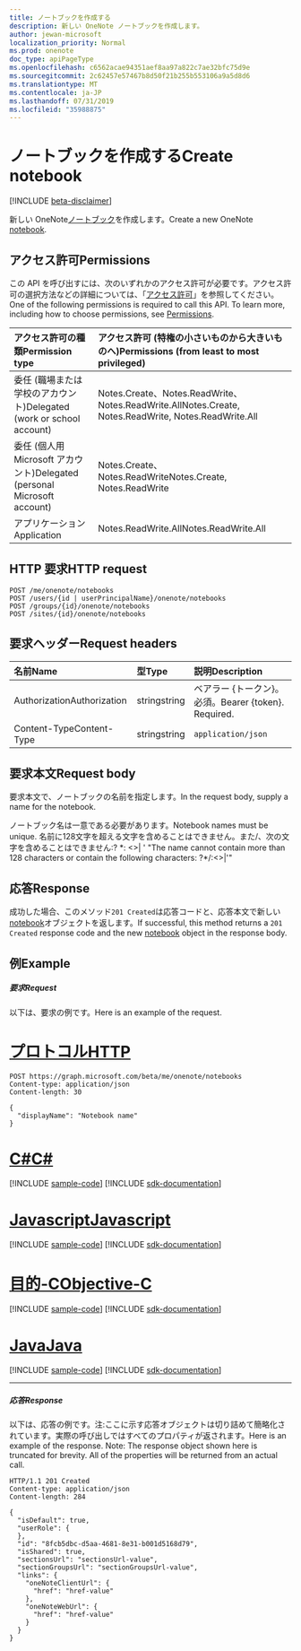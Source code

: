 ```yaml
---
title: ノートブックを作成する
description: 新しい OneNote ノートブックを作成します。
author: jewan-microsoft
localization_priority: Normal
ms.prod: onenote
doc_type: apiPageType
ms.openlocfilehash: c6562acae94351aef8aa97a822c7ae32bfc75d9e
ms.sourcegitcommit: 2c62457e57467b8d50f21b255b553106a9a5d8d6
ms.translationtype: MT
ms.contentlocale: ja-JP
ms.lasthandoff: 07/31/2019
ms.locfileid: "35988875"
---
```

# <a name="create-notebook"></a><span data-ttu-id="fb352-103">ノートブックを作成する</span><span class="sxs-lookup"><span data-stu-id="fb352-103">Create notebook</span></span>

[!INCLUDE [beta-disclaimer](../../includes/beta-disclaimer.md)]

<span data-ttu-id="fb352-104">新しい OneNote[ノートブック](../resources/notebook.md)を作成します。</span><span class="sxs-lookup"><span data-stu-id="fb352-104">Create a new OneNote [notebook](../resources/notebook.md).</span></span>
## <a name="permissions"></a><span data-ttu-id="fb352-105">アクセス許可</span><span class="sxs-lookup"><span data-stu-id="fb352-105">Permissions</span></span>
<span data-ttu-id="fb352-p101">この API を呼び出すには、次のいずれかのアクセス許可が必要です。アクセス許可の選択方法などの詳細については、「[アクセス許可](/graph/permissions-reference)」を参照してください。</span><span class="sxs-lookup"><span data-stu-id="fb352-p101">One of the following permissions is required to call this API. To learn more, including how to choose permissions, see [Permissions](/graph/permissions-reference).</span></span>

|<span data-ttu-id="fb352-108">アクセス許可の種類</span><span class="sxs-lookup"><span data-stu-id="fb352-108">Permission type</span></span>      | <span data-ttu-id="fb352-109">アクセス許可 (特権の小さいものから大きいものへ)</span><span class="sxs-lookup"><span data-stu-id="fb352-109">Permissions (from least to most privileged)</span></span>              |
|:--------------------|:---------------------------------------------------------|
|<span data-ttu-id="fb352-110">委任 (職場または学校のアカウント)</span><span class="sxs-lookup"><span data-stu-id="fb352-110">Delegated (work or school account)</span></span> | <span data-ttu-id="fb352-111">Notes.Create、Notes.ReadWrite、Notes.ReadWrite.All</span><span class="sxs-lookup"><span data-stu-id="fb352-111">Notes.Create, Notes.ReadWrite, Notes.ReadWrite.All</span></span>    |
|<span data-ttu-id="fb352-112">委任 (個人用 Microsoft アカウント)</span><span class="sxs-lookup"><span data-stu-id="fb352-112">Delegated (personal Microsoft account)</span></span> | <span data-ttu-id="fb352-113">Notes.Create、Notes.ReadWrite</span><span class="sxs-lookup"><span data-stu-id="fb352-113">Notes.Create, Notes.ReadWrite</span></span>    |
|<span data-ttu-id="fb352-114">アプリケーション</span><span class="sxs-lookup"><span data-stu-id="fb352-114">Application</span></span> | <span data-ttu-id="fb352-115">Notes.ReadWrite.All</span><span class="sxs-lookup"><span data-stu-id="fb352-115">Notes.ReadWrite.All</span></span> |

## <a name="http-request"></a><span data-ttu-id="fb352-116">HTTP 要求</span><span class="sxs-lookup"><span data-stu-id="fb352-116">HTTP request</span></span>
<!-- { "blockType": "ignored" } -->
```http
POST /me/onenote/notebooks
POST /users/{id | userPrincipalName}/onenote/notebooks
POST /groups/{id}/onenote/notebooks
POST /sites/{id}/onenote/notebooks
```
## <a name="request-headers"></a><span data-ttu-id="fb352-117">要求ヘッダー</span><span class="sxs-lookup"><span data-stu-id="fb352-117">Request headers</span></span>
| <span data-ttu-id="fb352-118">名前</span><span class="sxs-lookup"><span data-stu-id="fb352-118">Name</span></span>       | <span data-ttu-id="fb352-119">型</span><span class="sxs-lookup"><span data-stu-id="fb352-119">Type</span></span> | <span data-ttu-id="fb352-120">説明</span><span class="sxs-lookup"><span data-stu-id="fb352-120">Description</span></span>|
|:---------------|:--------|:----------|
| <span data-ttu-id="fb352-121">Authorization</span><span class="sxs-lookup"><span data-stu-id="fb352-121">Authorization</span></span>  | <span data-ttu-id="fb352-122">string</span><span class="sxs-lookup"><span data-stu-id="fb352-122">string</span></span>  | <span data-ttu-id="fb352-p102">ベアラー {トークン}。必須。</span><span class="sxs-lookup"><span data-stu-id="fb352-p102">Bearer {token}. Required.</span></span> |
| <span data-ttu-id="fb352-125">Content-Type</span><span class="sxs-lookup"><span data-stu-id="fb352-125">Content-Type</span></span> | <span data-ttu-id="fb352-126">string</span><span class="sxs-lookup"><span data-stu-id="fb352-126">string</span></span> | `application/json` |

## <a name="request-body"></a><span data-ttu-id="fb352-127">要求本文</span><span class="sxs-lookup"><span data-stu-id="fb352-127">Request body</span></span>
<span data-ttu-id="fb352-128">要求本文で、ノートブックの名前を指定します。</span><span class="sxs-lookup"><span data-stu-id="fb352-128">In the request body, supply a name for the notebook.</span></span> 

<span data-ttu-id="fb352-129">ノートブック名は一意である必要があります。</span><span class="sxs-lookup"><span data-stu-id="fb352-129">Notebook names must be unique.</span></span> <span data-ttu-id="fb352-130">名前に128文字を超える文字を含めることはできません。また\/、次の文字を含めることはできません:? \*: <>| ' "</span><span class="sxs-lookup"><span data-stu-id="fb352-130">The name cannot contain more than 128 characters or contain the following characters:  ?\*\/:<>|'"</span></span>

## <a name="response"></a><span data-ttu-id="fb352-131">応答</span><span class="sxs-lookup"><span data-stu-id="fb352-131">Response</span></span>

<span data-ttu-id="fb352-132">成功した場合、このメソッド`201 Created`は応答コードと、応答本文で新しい[notebook](../resources/notebook.md)オブジェクトを返します。</span><span class="sxs-lookup"><span data-stu-id="fb352-132">If successful, this method returns a `201 Created` response code and the new [notebook](../resources/notebook.md) object in the response body.</span></span>

## <a name="example"></a><span data-ttu-id="fb352-133">例</span><span class="sxs-lookup"><span data-stu-id="fb352-133">Example</span></span>
##### <a name="request"></a><span data-ttu-id="fb352-134">要求</span><span class="sxs-lookup"><span data-stu-id="fb352-134">Request</span></span>
<span data-ttu-id="fb352-135">以下は、要求の例です。</span><span class="sxs-lookup"><span data-stu-id="fb352-135">Here is an example of the request.</span></span>

# <a name="httptabhttp"></a>[<span data-ttu-id="fb352-136">プロトコル</span><span class="sxs-lookup"><span data-stu-id="fb352-136">HTTP</span></span>](#tab/http)
<!-- {
  "blockType": "request",
  "name": "create_notebook_from_onenote"
}-->
```http
POST https://graph.microsoft.com/beta/me/onenote/notebooks
Content-type: application/json
Content-length: 30

{
  "displayName": "Notebook name"
}
```
# <a name="ctabcsharp"></a>[<span data-ttu-id="fb352-137">C#</span><span class="sxs-lookup"><span data-stu-id="fb352-137">C#</span></span>](#tab/csharp)
[!INCLUDE [sample-code](../includes/snippets/csharp/create-notebook-from-onenote-csharp-snippets.md)]
[!INCLUDE [sdk-documentation](../includes/snippets/snippets-sdk-documentation-link.md)]

# <a name="javascripttabjavascript"></a>[<span data-ttu-id="fb352-138">Javascript</span><span class="sxs-lookup"><span data-stu-id="fb352-138">Javascript</span></span>](#tab/javascript)
[!INCLUDE [sample-code](../includes/snippets/javascript/create-notebook-from-onenote-javascript-snippets.md)]
[!INCLUDE [sdk-documentation](../includes/snippets/snippets-sdk-documentation-link.md)]

# <a name="objective-ctabobjc"></a>[<span data-ttu-id="fb352-139">目的-C</span><span class="sxs-lookup"><span data-stu-id="fb352-139">Objective-C</span></span>](#tab/objc)
[!INCLUDE [sample-code](../includes/snippets/objc/create-notebook-from-onenote-objc-snippets.md)]
[!INCLUDE [sdk-documentation](../includes/snippets/snippets-sdk-documentation-link.md)]

# <a name="javatabjava"></a>[<span data-ttu-id="fb352-140">Java</span><span class="sxs-lookup"><span data-stu-id="fb352-140">Java</span></span>](#tab/java)
[!INCLUDE [sample-code](../includes/snippets/java/create-notebook-from-onenote-java-snippets.md)]
[!INCLUDE [sdk-documentation](../includes/snippets/snippets-sdk-documentation-link.md)]

---


##### <a name="response"></a><span data-ttu-id="fb352-141">応答</span><span class="sxs-lookup"><span data-stu-id="fb352-141">Response</span></span>
<span data-ttu-id="fb352-p104">以下は、応答の例です。注:ここに示す応答オブジェクトは切り詰めて簡略化されています。実際の呼び出しではすべてのプロパティが返されます。</span><span class="sxs-lookup"><span data-stu-id="fb352-p104">Here is an example of the response. Note: The response object shown here is truncated for brevity. All of the properties will be returned from an actual call.</span></span>
<!-- {
  "blockType": "response",
  "truncated": true,
  "@odata.type": "microsoft.graph.notebook"
} -->
```http
HTTP/1.1 201 Created
Content-type: application/json
Content-length: 284

{
  "isDefault": true,
  "userRole": {
  },
  "id": "8fcb5dbc-d5aa-4681-8e31-b001d5168d79",
  "isShared": true,
  "sectionsUrl": "sectionsUrl-value",
  "sectionGroupsUrl": "sectionGroupsUrl-value",
  "links": {
    "oneNoteClientUrl": {
      "href": "href-value"
    },
    "oneNoteWebUrl": {
      "href": "href-value"
    }
  }
}
```

<!-- uuid: 8fcb5dbc-d5aa-4681-8e31-b001d5168d79
2015-10-25 14:57:30 UTC -->
<!--
{
  "type": "#page.annotation",
  "description": "Create Notebook",
  "keywords": "",
  "section": "documentation",
  "tocPath": "",
  "suppressions": [
  ]
}
-->
